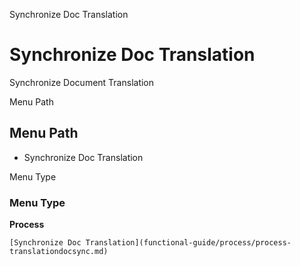
Synchronize Doc Translation
# Synchronize Doc Translation


Synchronize Document Translation

Menu Path
## Menu Path



- Synchronize Doc Translation

Menu Type
### Menu Type

**Process**


```
[Synchronize Doc Translation](functional-guide/process/process-translationdocsync.md)
```